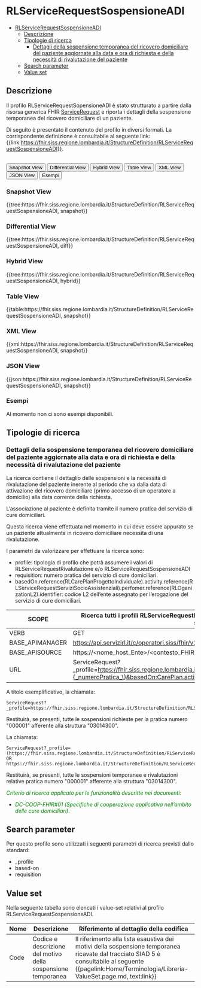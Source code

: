 # RLServiceRequestSospensioneADI

- [RLServiceRequestSospensioneADI](#rlservicerequestsospensioneadi)
  - [Descrizione](#descrizione)
  - [Tipologie di ricerca](#tipologie-di-ricerca)
    - [Dettagli della sospensione temporanea del ricovero domiciliare del paziente aggiornate alla data e ora di richiesta e della necessità di rivalutazione del paziente](#dettagli-della-sospensione-temporanea-del-ricovero-domiciliare-del-paziente-aggiornate-alla-data-e-ora-di-richiesta-e-della-necessità-di-rivalutazione-del-paziente)
  - [Search parameter](#search-parameter)
  - [Value set](#value-set)


## Descrizione
Il profilo RLServiceRequestSopensioneADI è stato strutturato a partire dalla risorsa generica FHIR [ServiceRequest](http://hl7.org/fhir/R4/servicerequest.html) e riporta i dettagli della sospensione temporanea del ricovero domiciliare di un paziente.

Di seguito è presentato il contenuto del profilo in diversi formati. La corrispondente definizione è consultabile al seguente link: {{link:https://fhir.siss.regione.lombardia.it/StructureDefinition/RLServiceRequestSospensioneADI}}.

<br>
<div class="tab">
 <button class="tablinks active" onclick="openTab(event, 'Snapshot View')">Snapshot View</button>
  <button class="tablinks" onclick="openTab(event, 'Differential View')">Differential View</button>
  <button class="tablinks" onclick="openTab(event, 'Hybrid View')">Hybrid View</button>
   <button class="tablinks" onclick="openTab(event, 'Table View')">Table View</button>
   <button class="tablinks" onclick="openTab(event, 'XML View')">XML View</button>
  <button class="tablinks" onclick="openTab(event, 'JSON View')">JSON View</button>
  <button class="tablinks" onclick="openTab(event, 'Esempi')">Esempi</button>
</div>

<div id="Snapshot View" class="tabcontent" style="display:block">
  <h3>Snapshot View</h3>
{{tree:https://fhir.siss.regione.lombardia.it/StructureDefinition/RLServiceRequestSospensioneADI, snapshot}}
</div>

<div id="Differential View" class="tabcontent">
  <h3>Differential View</h3>
{{tree:https://fhir.siss.regione.lombardia.it/StructureDefinition/RLServiceRequestSospensioneADI, diff}}
</div>

<div id="Hybrid View" class="tabcontent">
  <h3>Hybrid View</h3>
{{tree:https://fhir.siss.regione.lombardia.it/StructureDefinition/RLServiceRequestSospensioneADI, hybrid}}
</div>

<div id="Table View" class="tabcontent">
  <h3>Table View</h3>
{{table:https://fhir.siss.regione.lombardia.it/StructureDefinition/RLServiceRequestSospensioneADI, snapshot}}
</div>

<div id="XML View" class="tabcontent">
  <h3>XML View</h3>
{{xml:https://fhir.siss.regione.lombardia.it/StructureDefinition/RLServiceRequestSospensioneADI, snapshot}}
</div>

<div id="JSON View" class="tabcontent">
  <h3>JSON View</h3>
{{json:https://fhir.siss.regione.lombardia.it/StructureDefinition/RLServiceRequestSospensioneADI, snapshot}}
</div>

<div id="Esempi" class="tabcontent">
  <h3>Esempi</h3>
Al momento non ci sono esempi disponibili. 
</div>

<!-- ===================================================FINE SEZIONE=================================================== -->

## Tipologie di ricerca

### Dettagli della sospensione temporanea del ricovero domiciliare del paziente aggiornate alla data e ora di richiesta e della necessità di rivalutazione del paziente

La ricerca contiene il dettaglio delle sospensioni e la necessità di rivalutazione del paziente inerente al periodo che va dalla data di attivazione del ricovero domiciliare (primo accesso di un operatore a domicilio) alla data corrente della richiesta.

L’associazione al paziente è definita tramite il numero pratica del servizio di cure domiciliari.

Questa ricerca viene effettuata nel momento in cui deve essere appurato se un paziente attualmente in ricovero domiciliare necessita di una rivalutazione. 

I parametri da valorizzare per effettuare la ricerca sono:
- profile: tipologia di profilo che potrà assumere i valori di  RLServiceRequestRivalutazione e/o RLServiceRequestSospensioneADI
- requisition: numero pratica del servizio di cure domiciliari.
- basedOn.reference(RLCarePlanProgettoIndividuale).activity.reference(RLServiceRequestServiziSocioAssistenziali).perfomer.reference(RLOganizationL2).identifier: codice L2 dell’ente assegnato per l’erogazione del servizio di cure domiciliari.

| SCOPE | Ricerca tutti i profili RLServiceRequestRivalutazione relativi ad un cittadino tramite il numero pratica del servizio di cure domiciliari |
|---|---|
| VERB | GET |
| BASE_APIMANAGER | https://api.servizirl.it/c/operatori.siss/fhir/v1.0.0/npri |
| BASE_APISOURCE | https://<nome_host_Ente>/<contesto_FHIR>/<codiceCudesL1>/<versione>/erogazione-adi |
| URL | ServiceRequest?_profile=https://fhir.siss.regione.lombardia.it/StructureDefinition/RLServiceRequestSospensioneADI&requisition=\{_numeroPratica_\}&basedOn:CarePlan.activity.reference.performer.identifier=\{_codiceLivello2_\} |

A titolo esemplificativo, la chiamata: 
  
    ServiceRequest?_profile=https://fhir.siss.regione.lombardia.it/StructureDefinition/RLServiceRequestSospensioneADI&requisition=000001&basedOn:CarePlan.activity.reference.performer.identifier=03014300

Restituirà, se presenti, tutte le sospensioni richieste per la pratica numero "000001" afferente alla struttura "03014300".

La chiamata:
  
    ServiceRequest?_profile=(https://fhir.siss.regione.lombardia.it/StructureDefinition/RLServiceRequestSospensioneADI OR https://fhir.siss.regione.lombardia.it/StructureDefinition/RLServiceRequestRivalutazione)&requisition=000001&basedOn:CarePlan.activity.reference.performer.identifier=03014300

Restituirà, se presenti, tutte le sospensioni temporanee e rivalutazioni relative pratica numero "000001" afferente alla struttura "03014300".

<em><font style="color:green">
_Criterio di ricerca applicato per le funzionalità descritte nei documenti:_
- _DC-COOP-FHIR#01 (Specifiche di cooperazione applicativa nell’ambito delle cure domiciliari)_</font></em>.
<!-- ===================================================FINE SEZIONE=================================================== -->

## Search parameter
Per questo profilo sono utilizzati i seguenti parametri di ricerca previsti dallo standard: 
- _profile
- based-on
- requisition

<!-- ===================================================FINE SEZIONE=================================================== -->

## Value set

Nella seguente tabella sono elencati i value-set relativi al profilo RLServiceRequestSospensioneADI.

| Nome | Descrizione | Riferimento al dettaglio della codifica |
|---|---|---|
| Code | Codice e descrizione del motivo della sospensione temporanea | Il riferimento alla lista esaustiva dei motivi della sospensione temporanea ricavate dal tracciato SIAD 5 è consultabile al seguente {{pagelink:Home/Terminologia/Libreria-ValueSet.page.md, text:link}} |